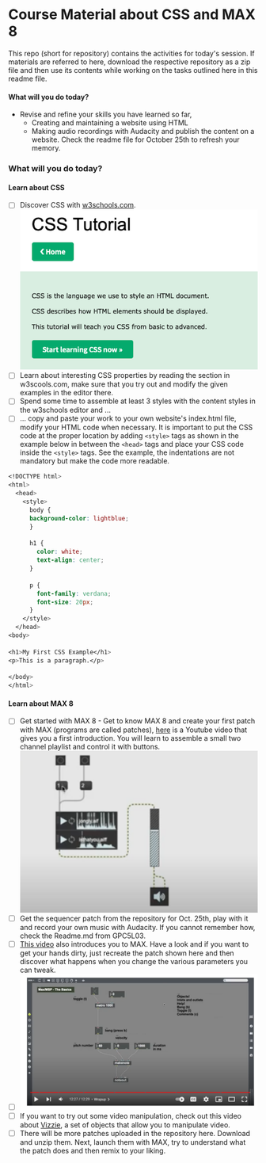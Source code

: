 # Course Material about CSS and MAX 8

This repo (short for repository) contains the activities for today's session. If materials are referred to here, download the respective repository as a zip file and then use its contents while working on the tasks outlined here in this readme file.

#### What will you do today?
- Revise and refine your skills you have learned so far,
  - Creating and maintaining a website using HTML
  - Making audio recordings with Audacity and publish the content on a website.
Check the readme file for October 25th to refresh your memory.

### What will you do today?
#### Learn about CSS
- [ ] Discover CSS with [w3schools.com](https://www.w3schools.com/css/default.asp). ![What is CSS about?](/media/221108_CSS_w3schools_Intro.png)
- [ ] Learn about interesting CSS properties by reading the section in w3scools.com, make sure that you try out and modify the given examples in the editor there. 
- [ ] Spend some time to assemble at least 3 styles with the content styles in the w3schools editor and ...
- [ ] ... copy and paste your work to your own website's index.html file, modify your HTML code when necessary. It is important to put the CSS code at the proper location by adding `<style>` tags as shown in the example below in between the `<head>` tags and place your CSS code inside the `<style>` tags. See the example, the indentations are not mandatory but make the code more readable.
  
``` css
<!DOCTYPE html>
<html>
  <head>
    <style>
      body {
      background-color: lightblue;
      }

      h1 {
        color: white;
        text-align: center;
      }

      p {
        font-family: verdana;
        font-size: 20px;
      }
    </style>
  </head>
<body>

<h1>My First CSS Example</h1>
<p>This is a paragraph.</p>

</body>
</html>
```

#### Learn about MAX 8
- [ ] Get started with MAX 8 - Get to know MAX 8 and create your first patch with MAX (programs are called patches), [here](https://youtu.be/XQIWh4AnluI) is a Youtube video that gives you a first introduction. You will learn to assemble a small two channel playlist and control it with buttons. ![audioplayer](/media/221108_AudioPlayer_in_MAX.png)
- [ ] Get the sequencer patch from the repository for Oct. 25th, play with it and record your own music with Audacity. If you cannot remember how, check the Readme.md from GPC5L03.
- [ ] [This video](https://youtu.be/-4nZ6wnVdY8) also introduces you to MAX. Have a look and if you want to get your hands dirty, just recreate the patch shown here and then discover what happens when you change the various parameters you can tweak.
- [ ] ![Final Patch with basic MIDI and the core objects you need in MAX](/media/221108_GetToKnowAudioWithMIDI.png)
- [ ] If you want to try out some video manipulation, check out this video about [Vizzie](https://youtu.be/59sFC22NVRA), a set of objects that allow you to manipulate video.
- [ ] There will be more patches uploaded in the repository here. Download and unzip them. Next, launch them with MAX, try to understand what the patch does and then remix to your liking.
